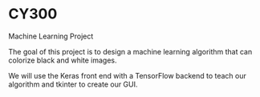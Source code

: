 # CY300
Machine Learning Project

The goal of this project is to design a machine learning algorithm that can
colorize black and white images.

We will use the Keras front end with a TensorFlow backend to teach our algorithm and tkinter to create our GUI.
